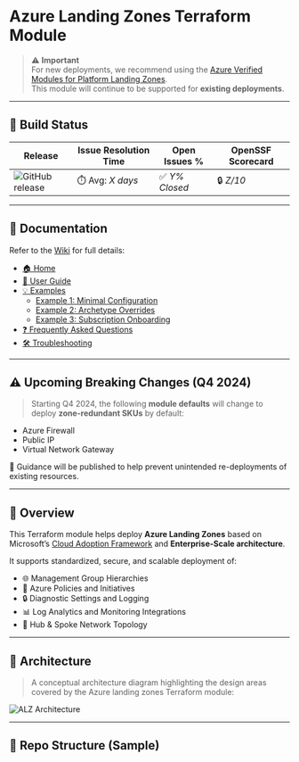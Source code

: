 # Azure Landing Zones Terraform Module

> ⚠️ **Important**  
> For new deployments, we recommend using the [Azure Verified Modules for Platform Landing Zones](https://aka.ms/alz/tf).  
> This module will continue to be supported for **existing deployments**.

---

## 🔧 Build Status

| Release | Issue Resolution Time | Open Issues % | OpenSSF Scorecard |
|---------|------------------------|---------------|--------------------|
| ![GitHub release](https://img.shields.io/github/v/release/sre-world/terraform-landing-zone-core) | ⏱️ Avg: _X days_ | ✅ _Y% Closed_ | 🔒 _Z/10_ |

---

## 📘 Documentation

Refer to the [Wiki](https://github.com/sre-world/terraform-landing-zone-core/wiki) for full details:

- [🏠 Home](https://github.com/sre-world/terraform-landing-zone-core/wiki)
- [📖 User Guide](https://github.com/sre-world/terraform-landing-zone-core/wiki/User-Guide)
- [💡 Examples](https://github.com/sre-world/terraform-landing-zone-core/wiki/Examples)
  - [Example 1: Minimal Configuration](https://github.com/sre-world/terraform-landing-zone-core/wiki/Example-1-Minimal-Configuration)
  - [Example 2: Archetype Overrides](https://github.com/sre-world/terraform-landing-zone-core/wiki/Example-2-Archetype-Overrides)
  - [Example 3: Subscription Onboarding](https://github.com/sre-world/terraform-landing-zone-core/wiki/Example-3-Subscription-Onboarding)
- [❓ Frequently Asked Questions](https://github.com/sre-world/terraform-landing-zone-core/wiki/Frequently-Asked-Questions)
- [🛠️ Troubleshooting](https://github.com/sre-world/terraform-landing-zone-core/wiki/Troubleshooting)

---

## ⚠️ Upcoming Breaking Changes (Q4 2024)

> Starting Q4 2024, the following **module defaults** will change to deploy **zone-redundant SKUs** by default:

- Azure Firewall
- Public IP
- Virtual Network Gateway

📢 Guidance will be published to help prevent unintended re-deployments of existing resources.

---

## 📌 Overview

This Terraform module helps deploy **Azure Landing Zones** based on Microsoft’s [Cloud Adoption Framework](https://learn.microsoft.com/en-us/azure/cloud-adoption-framework/landing-zones/) and **Enterprise-Scale architecture**.

It supports standardized, secure, and scalable deployment of:

- 🌐 Management Group Hierarchies
- 📜 Azure Policies and Initiatives
- 🔒 Diagnostic Settings and Logging
- 📊 Log Analytics and Monitoring Integrations
- 🧱 Hub & Spoke Network Topology

---

## 🧭 Architecture

> A conceptual architecture diagram highlighting the design areas covered by the Azure landing zones Terraform module:

![ALZ Architecture](https://aka.ms/alz/architecture-diagram)

---

## 📂 Repo Structure (Sample)

